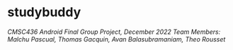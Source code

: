 # studybuddy
*CMSC436 Android Final Group Project, December 2022*
*Team Members: Malchu Pascual, Thomas Gacquin, Avan Balasubramaniam, Theo Rousset*

